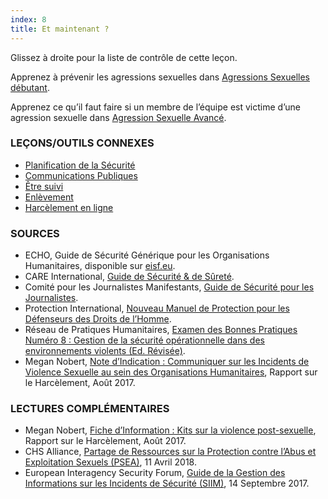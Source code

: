 ```yaml
---
index: 8
title: Et maintenant ?
---
```

Glissez à droite pour la liste de contrôle de cette leçon.

Apprenez à prévenir les agressions sexuelles dans [Agressions Sexuelles débutant](umbrella://incident-response/sexual-assault/advanced).

Apprenez ce qu’il faut faire si un membre de l’équipe est victime d’une agression sexuelle dans [Agression Sexuelle Avancé](umbrella://incident-response/sexual-assault/advanced).

### LEÇONS/OUTILS CONNEXES

*   [Planification de la Sécurité](umbrella://assess-your-risk/security-planning)
*   [Communications Publiques](umbrella://work/public-communications)
*   [Être suivi](umbrella://work/being-followed)
*   [Enlèvement](umbrella://incident-response/kidnapping/beginner)
*   [Harcèlement en ligne](umbrella://communications/online-abuse)

### SOURCES

*   ECHO, Guide de Sécurité Générique pour les Organisations Humanitaires, disponible sur [eisf.eu](https://www.eisf.eu/library/generic-security-guide-for-humanitarian-organisations/).
*   CARE International, [Guide de Sécurité & de Sûreté](https://www.eisf.eu/wp-content/uploads/2014/09/0614-Macpherson-2004-CARE-International-Safety-and-Security-Handbook.pdf).
*   Comité pour les Journalistes Manifestants, [Guide de Sécurité pour les Journalistes](https://cpj.org/reports/2012/04/journalist-security-guide.php).
*   Protection International, [Nouveau Manuel de Protection pour les Défenseurs des Droits de l’Homme](https://www.protectioninternational.org/fr/node/1106).
*   Réseau de Pratiques Humanitaires, [Examen des Bonnes Pratiques Numéro 8 : Gestion de la sécurité opérationnelle dans des environnements violents (Ed. Révisée)](http://odihpn.org/wp-content/uploads/2010/11/GPR_8_revised2.pdf).
*   Megan Nobert, [Note d’Indication : Communiquer sur les Incidents de Violence Sexuelle
au sein des Organisations Humanitaires](https://www.eisf.eu/wp-content/uploads/2017/08/2194-Report-the-Abuse-2017-Guidance-Note-Communicating-about-Sexual-Violence-Incidents-as-Humanitarian-Organisations.pdf), Rapport sur le Harcèlement, Août 2017.

### LECTURES COMPLÉMENTAIRES

*   Megan Nobert, [Fiche d’Information : Kits sur la violence post-sexuelle](https://www.eisf.eu/wp-content/uploads/2017/08/2195-Report-the-Abuse-2017-Fact-Sheet-Post-Sexual-Violence-Kits.pdf), Rapport sur le Harcèlement, Août 2017.
*   CHS Alliance, [Partage de Ressources sur la Protection contre l’Abus et Exploitation Sexuels (PSEA)](https://www.chsalliance.org/news/latest-news/sharing-resources-on-psea), 11 Avril 2018.
*   European Interagency Security Forum, [Guide de la Gestion des Informations sur les Incidents de Sécurité (SIIM)](https://www.eisf.eu/library/security-incident-information-management-handbook/), 14 Septembre 2017. 